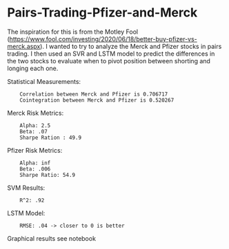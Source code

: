 # Pairs-Trading-Pfizer-and-Merck
The inspiration for this is from the Motley Fool (https://www.fool.com/investing/2020/06/18/better-buy-pfizer-vs-merck.aspx). I wanted to try to analyze the Merck and Pfizer stocks in pairs trading. 
I then used an SVR and LSTM model to predict the differences in the two stocks to evaluate when to pivot position between shorting and longing each one.

Statistical Measurements:
        
        Correlation between Merck and Pfizer is 0.706717
        Cointegration between Merck and Pfizer is 0.520267

Merck Risk Metrics:
      
        Alpha: 2.5
        Beta: .07
        Sharpe Ration : 49.9
        
Pfizer Risk Metrics:
        
        Alpha: inf
        Beta: .006
        Sharpe Ratio: 54.9

SVM Results:
      
        R^2: .92

LSTM Model:
      
        RMSE: .04 -> closer to 0 is better 

Graphical results see notebook
          
        
